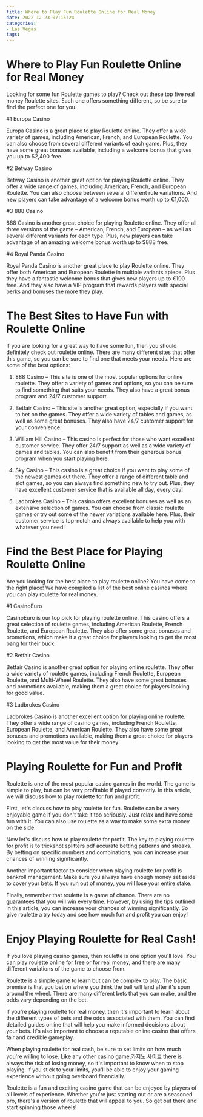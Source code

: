 ```yaml
---
title: Where to Play Fun Roulette Online for Real Money
date: 2022-12-23 07:15:24
categories:
- Las Vegas
tags:
---
```



#  Where to Play Fun Roulette Online for Real Money

Looking for some fun Roulette games to play? Check out these top five real money Roulette sites. Each one offers something different, so be sure to find the perfect one for you.

#1 Europa Casino

Europa Casino is a great place to play Roulette online. They offer a wide variety of games, including American, French, and European Roulette. You can also choose from several different variants of each game. Plus, they have some great bonuses available, including a welcome bonus that gives you up to $2,400 free.

#2 Betway Casino

Betway Casino is another great option for playing Roulette online. They offer a wide range of games, including American, French, and European Roulette. You can also choose between several different rule variations. And new players can take advantage of a welcome bonus worth up to €1,000.

#3 888 Casino

888 Casino is another great choice for playing Roulette online. They offer all three versions of the game – American, French, and European – as well as several different variants for each type. Plus, new players can take advantage of an amazing welcome bonus worth up to $888 free.

#4 Royal Panda Casino

Royal Panda Casino is another great place to play Roulette online. They offer both American and European Roulette in multiple variants apiece. Plus they have a fantastic welcome bonus that gives new players up to €100 free. And they also have a VIP program that rewards players with special perks and bonuses the more they play.

#  The Best Sites to Have Fun with Roulette Online

If you are looking for a great way to have some fun, then you should definitely check out roulette online. There are many different sites that offer this game, so you can be sure to find one that meets your needs. Here are some of the best options:

1. 888 Casino – This site is one of the most popular options for online roulette. They offer a variety of games and options, so you can be sure to find something that suits your needs. They also have a great bonus program and 24/7 customer support.

2. Betfair Casino – This site is another great option, especially if you want to bet on the games. They offer a wide variety of tables and games, as well as some great bonuses. They also have 24/7 customer support for your convenience.

3. William Hill Casino – This casino is perfect for those who want excellent customer service. They offer 24/7 support as well as a wide variety of games and tables. You can also benefit from their generous bonus program when you start playing here.

4. Sky Casino – This casino is a great choice if you want to play some of the newest games out there. They offer a range of different table and slot games, so you can always find something new to try out. Plus, they have excellent customer service that is available all day, every day!

5. Ladbrokes Casino – This casino offers excellent bonuses as well as an extensive selection of games. You can choose from classic roulette games or try out some of the newer variations available here. Plus, their customer service is top-notch and always available to help you with whatever you need!

#  Find the Best Place for Playing Roulette Online

Are you looking for the best place to play roulette online? You have come to the right place! We have compiled a list of the best online casinos where you can play roulette for real money.

#1 CasinoEuro

CasinoEuro is our top pick for playing roulette online. This casino offers a great selection of roulette games, including American Roulette, French Roulette, and European Roulette. They also offer some great bonuses and promotions, which make it a great choice for players looking to get the most bang for their buck.

#2 Betfair Casino

Betfair Casino is another great option for playing online roulette. They offer a wide variety of roulette games, including French Roulette, European Roulette, and Multi-Wheel Roulette. They also have some great bonuses and promotions available, making them a great choice for players looking for good value.

#3 Ladbrokes Casino

Ladbrokes Casino is another excellent option for playing online roulette. They offer a wide range of casino games, including French Roulette, European Roulette, and American Roulette. They also have some great bonuses and promotions available, making them a great choice for players looking to get the most value for their money.

#  Playing Roulette for Fun and Profit

Roulette is one of the most popular casino games in the world. The game is simple to play, but can be very profitable if played correctly. In this article, we will discuss how to play roulette for fun and profit.

First, let's discuss how to play roulette for fun. Roulette can be a very enjoyable game if you don't take it too seriously. Just relax and have some fun with it. You can also use roulette as a way to make some extra money on the side.

Now let's discuss how to play roulette for profit. The key to playing roulette for profit is to trickshot splitters pdf accurate betting patterns and streaks. By betting on specific numbers and combinations, you can increase your chances of winning significantly.

Another important factor to consider when playing roulette for profit is bankroll management. Make sure you always have enough money set aside to cover your bets. If you run out of money, you will lose your entire stake.

Finally, remember that roulette is a game of chance. There are no guarantees that you will win every time. However, by using the tips outlined in this article, you can increase your chances of winning significantly. So give roulette a try today and see how much fun and profit you can enjoy!

#  Enjoy Playing Roulette for Real Cash!

If you love playing casino games, then roulette is one option you'll love. You can play roulette online for free or for real money, and there are many different variations of the game to choose from.

Roulette is a simple game to learn but can be complex to play. The basic premise is that you bet on where you think the ball will land after it's spun around the wheel. There are many different bets that you can make, and the odds vary depending on the bet.

If you're playing roulette for real money, then it's important to learn about the different types of bets and the odds associated with them. You can find detailed guides online that will help you make informed decisions about your bets. It's also important to choose a reputable online casino that offers fair and credible gameplay.

When playing roulette for real cash, be sure to set limits on how much you're willing to lose. Like any other casino game,[카지노 사이트](https://choegocasino.com/) there is always the risk of losing money, so it's important to know when to stop playing. If you stick to your limits, you'll be able to enjoy your gaming experience without going overboard financially.

Roulette is a fun and exciting casino game that can be enjoyed by players of all levels of experience. Whether you're just starting out or are a seasoned pro, there's a version of roulette that will appeal to you. So get out there and start spinning those wheels!